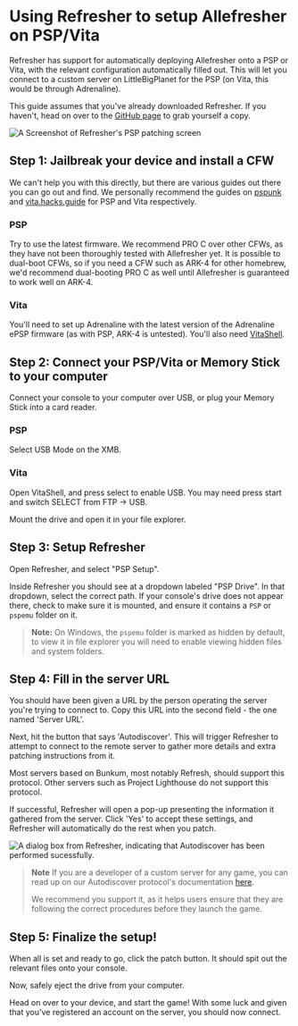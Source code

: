 # Using Refresher to setup Allefresher on PSP/Vita

Refresher has support for automatically deploying Allefresher onto a PSP or Vita, with the relevant configuration automatically filled out. This will let you connect to a custom server on LittleBigPlanet for the PSP (on Vita, this would be through Adrenaline).

This guide assumes that you've already downloaded Refresher. If you haven't, head on over to the [GitHub page](https://github.com/LittleBigRefresh/Refresher) to grab yourself a copy.

![A Screenshot of Refresher's PSP patching screen](https://littlebigrefresh.github.io/Docs/patching/images/refresher-psp.png)

## Step 1: Jailbreak your device and install a CFW

We can't help you with this directly, but there are various guides out there you can go out and find. We personally recommend the guides on [pspunk](https://www.pspunk.com/psp-cfw/) and [vita.hacks.guide](https://vita.hacks.guide/) for PSP and Vita respectively.

### PSP

Try to use the latest firmware. We recommend PRO C over other CFWs, as they have not been thoroughly tested with Allefresher yet. It is possible to dual-boot CFWs, so if you need a CFW such as ARK-4 for other homebrew, we'd recommend dual-booting PRO C as well until Allefresher is guaranteed to work well on ARK-4.

### Vita

You'll need to set up Adrenaline with the latest version of the Adrenaline ePSP firmware (as with PSP, ARK-4 is untested). You'll also need [VitaShell](https://github.com/TheOfficialFloW/VitaShell/releases).

## Step 2: Connect your PSP/Vita or Memory Stick to your computer

Connect your console to your computer over USB, or plug your Memory Stick into a card reader.

### PSP

Select USB Mode on the XMB.

### Vita

Open VitaShell, and press select to enable USB. You may need press start and switch SELECT from FTP -> USB.

Mount the drive and open it in your file explorer.

## Step 3: Setup Refresher

Open Refresher, and select "PSP Setup".

Inside Refresher you should see at a dropdown labeled "PSP Drive". In that dropdown, select the correct path. If your console's drive does not appear there, check to make sure it is mounted, and ensure it contains a `PSP` or `pspemu` folder on it.

> **Note:**
> On Windows, the `pspemu` folder is marked as hidden by default, to view it in file explorer you will need to enable viewing hidden files and system folders.

## Step 4: Fill in the server URL

You should have been given a URL by the person operating the server you're trying to connect to. Copy this URL into the second field - the one named 'Server URL'.

Next, hit the button that says 'Autodiscover'. This will trigger Refresher to attempt to connect to the remote server to gather more details and extra patching instructions from it.

Most servers based on Bunkum, most notably Refresh, should support this protocol. Other servers such as Project Lighthouse do not support this protocol.

If successful, Refresher will open a pop-up presenting the information it gathered from the server. Click 'Yes' to accept these settings, and Refresher will automatically do the rest when you patch.

![A dialog box from Refresher, indicating that Autodiscover has been performed sucessfully.](https://littlebigrefresh.github.io/Docs/patching/images/autodiscover-success.png)

> **Note**
> If you are a developer of a custom server for any game, you can read up on our Autodiscover protocol's documentation [here](https://littlebigrefresh.github.io/Docs/autodiscover-api).
>
> We recommend you support it, as it helps users ensure that they are following the correct procedures before they launch the game.

## Step 5: Finalize the setup!

When all is set and ready to go, click the patch button. It should spit out the relevant files onto your console.

Now, safely eject the drive from your computer.

Head on over to your device, and start the game! With some luck and given that you've registered an account on the server, you should now connect.
